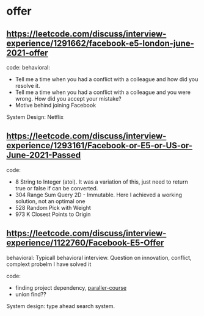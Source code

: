 # offer
## https://leetcode.com/discuss/interview-experience/1291662/facebook-e5-london-june-2021-offer
code:
behavioral:
- Tell me a time when you had a conflict with a colleague and how did you resolve it.
- Tell me a time when you had a conflict with a colleague and you were wrong. How did you accept your mistake?
- Motive behind joining Facebook

System Design: Netflix

## https://leetcode.com/discuss/interview-experience/1293161/Facebook-or-E5-or-US-or-June-2021-Passed

code:
- 8 String to Integer (atoi). It was a variation of this, just need to return true or false if can be converted.
- 304 Range Sum Query 2D - Immutable. Here I achieved a working solution, not an optimal one
- 528 Random Pick with Weight
- 973 K Closest Points to Origin

## https://leetcode.com/discuss/interview-experience/1122760/Facebook-E5-Offer

behavioral:
Typicall behavioral interview. Question on innovation, conflict, complext probelm I have solved it

code:
- finding project dependency, [paraller-course](https://leetcode.com/problems/parallel-courses/)
- union find??

System design:
type ahead search system.
  

